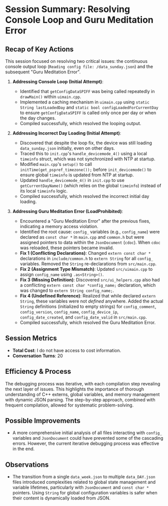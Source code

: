 # Session Summary: Resolving Console Loop and Guru Meditation Error

## Recap of Key Actions
This session focused on resolving two critical issues: the continuous console output loop (`Reading config file: /data_sunday.json`) and the subsequent "Guru Meditation Error".

1.  **Addressing Console Loop (Initial Attempt)**:
    *   Identified that `getConfigDataSPIFF` was being called repeatedly in `drawMain()` within `uimain.cpp`.
    *   Implemented a caching mechanism in `uimain.cpp` using `static String lastLoadedDay` and `static bool configLoadedForCurrentDay` to ensure `getConfigDataSPIFF` is called only once per day or when the day changes.
    *   Compiled successfully, which resolved the looping output.

2.  **Addressing Incorrect Day Loading (Initial Attempt)**:
    *   Discovered that despite the loop fix, the device was still loading `data_sunday.json` initially, even on other days.
    *   Traced this to `init.cpp`'s `handle_devicemode_4()` using a local `timeinfo` struct, which was not synchronized with NTP at startup.
    *   Modified `main.cpp`'s `setup()` to call `initTime(get_pspref_timezone());` before `init_devicemode()` to ensure global `timeinfo` is updated from NTP at startup.
    *   Updated `handle_devicemode_4()` in `init.cpp` to use `getCurrentDayName()` (which relies on the global `timeinfo`) instead of its local `timeinfo` logic.
    *   Compiled successfully, which resolved the incorrect initial day loading.

3.  **Addressing Guru Meditation Error (LoadProhibited)**:
    *   Encountered a "Guru Meditation Error" after the previous fixes, indicating a memory access violation.
    *   Identified the root cause: `config_` variables (e.g., `config_name`) were declared as `const char *` in `main.cpp` and `common.h` but were assigned pointers to data within the `JsonDocument` (`cdoc`). When `cdoc` was reloaded, these pointers became invalid.
    *   **Fix 1 (Conflicting Declarations)**: Changed `extern const char *` declarations in `include/common.h` to `extern String` for all `config_` variables. Removed the `String` re-declarations from `src/main.cpp`.
    *   **Fix 2 (Assignment Type Mismatch)**: Updated `src/uimain.cpp` to assign `config_name` using `.as<String>()`.
    *   **Fix 3 (Missing Definition)**: Discovered `src/ui_helpers.cpp` also had a conflicting `extern const char *config_name;` declaration, which was changed to `extern String config_name;`.
    *   **Fix 4 (Undefined Reference)**: Realized that while declared `extern String`, these variables were not *defined* anywhere. Added the actual `String` definitions (initialized to empty strings) for `config_comment`, `config_version`, `config_name`, `config_device_ip`, `config_date_created`, and `config_date_valid` in `src/main.cpp`.
    *   Compiled successfully, which resolved the Guru Meditation Error.

## Session Metrics
- **Total Cost**: I do not have access to cost information.
- **Conversation Turns**: 20

## Efficiency & Process
The debugging process was iterative, with each compilation step revealing the next layer of issues. This highlights the importance of thorough understanding of C++ externs, global variables, and memory management with dynamic JSON parsing. The step-by-step approach, combined with frequent compilation, allowed for systematic problem-solving.

## Possible Improvements
- A more comprehensive initial analysis of all files interacting with `config_` variables and `JsonDocument` could have prevented some of the cascading errors. However, the current iterative debugging process was effective in the end.

## Observations
- The transition from a single `data_week.json` to multiple `data_DAY.json` files introduced complexities related to global state management and variable lifetimes, particularly with `JsonDocument` and `const char *` pointers. Using `String` for global configuration variables is safer when their content is dynamically loaded from JSON.
